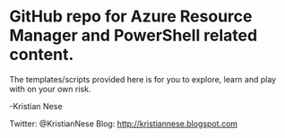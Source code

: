 # GitHub repo for Azure Resource Manager and PowerShell related content.
The templates/scripts provided here is for you to explore, learn and play with on your own risk.

-Kristian Nese

Twitter: @KristianNese
Blog: http://kristiannese.blogspot.com 
